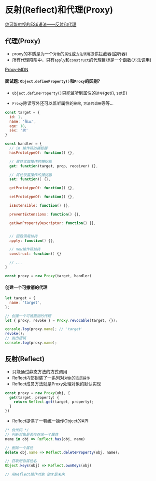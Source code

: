 # 反射(Reflect)和代理(Proxy)

[你可能忽视的ES6语法——反射和代理](https://github.com/xingbofeng/xingbofeng.github.io/issues/17)



## 代理(Proxy)

- proxy的本质是为一个`对象`的`属性`或`方法调用`提供拦截器(监听器)
- 所有代理陷阱中，只有`apply`和`construct`的代理目标是一个函数(方法调用)

[Proxy-MDN](https://developer.mozilla.org/zh-CN/docs/Web/JavaScript/Reference/Global_Objects/Proxy)

#### 面试题: `Object.defineProperty()`和`Proxy`的区别?

- `Object.defineProperty()`只能监听到属性的`读写`(get(), set())

- `Proxy`除读写外还可以监听属性的`删除`, `方法的调用`等等...

```js
const target = {
  id: 1,
  name: '张三',
  age: 18,
  sex: '男'
}

const handler = {
  // in 操作符的捕捉器
  hasPrototypeOf: function() {},

  // 属性读取操作的捕捉器
  get: function(target, prop, receiver) {},

  // 属性设置操作的捕捉器
  set: function() {},

  getPrototypeOf: function() {},

  setPrototypeOf: function() {},

  isExtensible: function() {},

  preventExtensions: function() {},

  getOwnPropertyDescriptor: function() {},


  // 函数调用劫持
  apply: function() {},

  // new操作符劫持
  construct: function() {}

  // ...
}

const proxy = new Proxy(target, handler)
```
#### 创建一个可撤销的代理

```js
let target = {
  name: 'target',
};

// 创建一个可被撤销的代理
let { proxy, revoke } = Proxy.revocable(target, {});

console.log(proxy.name); // 'target'
revoke();
// 抛出错误
console.log(proxy.name);
```


## 反射(Reflect)

- 只能通过静态方法的方式调用
- Reflect内部封装了一系列对`对象`的`底层操作`
- Reflect成员方法就是Proxy处理对象的默认实现

```js
const proxy = new Proxy(obj, {
  get(target, property) {
    return Reflect.get(target, property);
  }
})
```


- Reflect提供了一套统一操作Object的API

```js
/* 伪代码 */
// 判断对象是否存在某一个属性
name in obj => Reflect.has(obj, name)

// 删除一个属性
delete obj.name => Reflect.deleteProperty(obj, name);

// 获取所有属性名
Object.keys(obj) => Reflect.ownKeys(obj)

// 用Reflect操作对象 他才是未来
```


